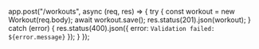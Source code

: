 app.post("/workouts", async (req, res) => {
  try {
    const workout = new Workout(req.body);
    await workout.save();
    res.status(201).json(workout);
  } catch (error) {
    res.status(400).json({ error: `Validation failed: ${error.message}` });
  }
});